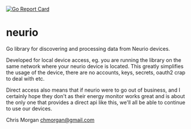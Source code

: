 [![Go Report Card](https://goreportcard.com/badge/github.com/chmorgan/neurio)](https://goreportcard.com/report/github.com/chmorgan/neurio)

# neurio

Go library for discovering and processing data from Neurio devices.

Developed for local device access, eg. you are running the library on the same network
where your neurio device is located. This greatly simplifies the usage of the device, there
are no accounts, keys, secrets, oauth2 crap to deal with etc.

Direct access also means that if neurio were to go out of business, and I certainly hope they
don't as their energy monitor works great and is about the only one that provides a direct
api like this, we'll all be able to continue to use our devices.

Chris Morgan <chmorgan@gmail.com>
